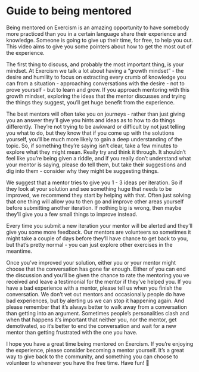 # Guide to being mentored

Being mentored on Exercism is an amazing opportunity to have somebody more practiced than you in a certain language share their experience and knowledge.
Someone is going to give up their time, for free, to help you out.
This video aims to give you some pointers about how to get the most out of the experience.

The first thing to discuss, and probably the most important thing, is your mindset.
At Exercism we talk a lot about having a “growth mindset” - the desire and humility to focus on extracting every crumb of knowledge you can from a situation - approaching conversations with the desire - not to prove yourself - but to learn and grow.
If you approach mentoring with this growth mindset, exploring the ideas that the mentor discusses and trying the things they suggest, you’ll get huge benefit from the experience.

The best mentors will often take you on journeys - rather than just giving you an answer they’ll give you hints and ideas as to how to do things differently.
They’re not trying to be awkward or difficult by not just telling you what to do, but they know that if you come up with the solutions yourself, you’ll be much more likely to gain a deep understanding of the topic.
So, if something they’re saying isn’t clear, take a few minutes to explore what they might mean.
Really try and think it through.
It shouldn’t feel like you’re being given a riddle, and if you really don’t understand what your mentor is saying, please do tell them, but take their suggestions and dig into them - consider why they might be suggesting things.

We suggest that a mentor tries to give you 1 - 3 ideas per iteration.
So if they look at your solution and see something huge that needs to be improved, we recommend they start by helping with that.
Often just solving that one thing will allow you to then go and improve other areas yourself before submitting another iteration.
If nothing big is wrong, then maybe they’ll give you a few small things to improve instead.

Every time you submit a new iteration your mentor will be alerted and they’ll give you some more feedback.
Our mentors are volunteers so sometimes it might take a couple of days before they’ll have chance to get back to you, but that’s pretty normal - you can just explore other exercises in the meantime.

Once you’ve improved your solution, either you or your mentor might choose that the conversation has gone far enough.
Either of you can end the discussion and you’ll be given the chance to rate the mentoring you ve received and leave a testimonial for the mentor if they’ve helped you.
If you have a bad experience with a mentor, please tell us when you finish the conversation.
We don’t vet out mentors and occasionally people do have bad experiences, but by alerting us we can stop it happening again.
And please remember that it’s always better to walk away from a conversation than getting into an argument.
Sometimes people’s personalities clash and when that happens it’s important that neither you, nor the mentor, get demotivated, so it’s better to end the conversation and wait for a new mentor than getting frustrated with the one you have.

I hope you have a great time being mentored on Exercism.
If you’re enjoying the experience, please consider becoming a mentor yourself.
It’s a great way to give back to the community, and something you can choose to volunteer to whenever you have the free time.
Have fun! 🎉
